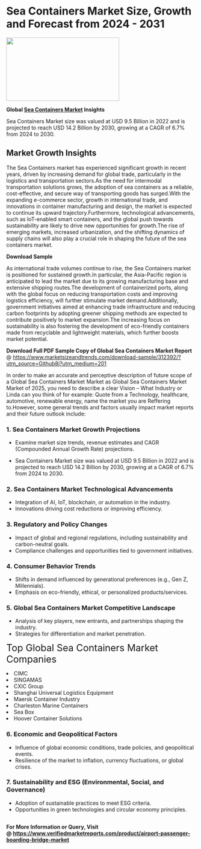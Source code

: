 <H1>Sea Containers Market Size, Growth and Forecast from 2024 - 2031</H1><img class="aligncenter size-medium wp-image-584254" src="https://thirdeyenews.in/wp-content/uploads/2024/09/Global-Market-Research-300x168.jpeg" alt="" width="300" height="168" /><p><strong>Global&nbsp;<a href="https://www.marketsizeandtrends.com/download-sample/312392/?utm_source=Github8j?utm_medium=201">Sea Containers Market</a> Insights</strong></p><p>Sea Containers Market size was valued at USD 9.5 Billion in 2022 and is projected to reach USD 14.2 Billion by 2030, growing at a CAGR of 6.7% from 2024 to 2030.</p><p><h2>Market Growth Insights</h2> <p>The Sea Containers market has experienced significant growth in recent years, driven by increasing demand for global trade, particularly in the logistics and transportation sectors.As the need for intermodal transportation solutions grows, the adoption of sea containers as a reliable, cost-effective, and secure way of transporting goods has surged.With the expanding e-commerce sector, growth in international trade, and innovations in container manufacturing and design, the market is expected to continue its upward trajectory.Furthermore, technological advancements, such as IoT-enabled smart containers, and the global push towards sustainability are likely to drive new opportunities for growth.The rise of emerging markets, increased urbanization, and the shifting dynamics of supply chains will also play a crucial role in shaping the future of the sea containers market.</p> <p><strong>Download Sample</strong></p> <p>As international trade volumes continue to rise, the Sea Containers market is positioned for sustained growth.In particular, the Asia-Pacific region is anticipated to lead the market due to its growing manufacturing base and extensive shipping routes.The development of containerized ports, along with the global focus on reducing transportation costs and improving logistics efficiency, will further stimulate market demand.Additionally, government initiatives aimed at enhancing trade infrastructure and reducing carbon footprints by adopting greener shipping methods are expected to contribute positively to market expansion.The increasing focus on sustainability is also fostering the development of eco-friendly containers made from recyclable and lightweight materials, which further boosts market potential.</p> <p><span class=""><strong>Download Full PDF Sample Copy of Global Sea Containers Market Report</strong> @ <a href="https://www.marketsizeandtrends.com/download-sample/312392/?utm_source=Github8j?utm_medium=201" target="_blank">https://www.marketsizeandtrends.com/download-sample/312392/?utm_source=Github8j?utm_medium=201</a></span></p><p>In order to make an accurate and perceptive description of future scope of a Global&nbsp;Sea Containers Market Market as Global&nbsp;Sea Containers Market Market of 2025, you need to describe a clear Vision &ndash; What Industry or Linda can you think of for example: Quote from a Technology, healthcare, automotive, renewable energy, name the market you are Reffering to.However, some general trends and factors usually impact market reports and their future outlook include:</p><h3>1.&nbsp;<strong>Sea Containers Market Growth Projections</strong></h3><ul><li>Examine market size trends, revenue estimates and CAGR (Compounded Annual Growth Rate) projections.</li><li><p>Sea Containers Market size was valued at USD 9.5 Billion in 2022 and is projected to reach USD 14.2 Billion by 2030, growing at a CAGR of 6.7% from 2024 to 2030.</p></li></ul><h3>2.&nbsp;<strong>Sea Containers Market Technological Advancements</strong></h3><ul><li>Integration of AI, IoT, blockchain, or automation in the industry.</li><li>Innovations driving cost reductions or improving efficiency.</li></ul><h3>3.&nbsp;<strong>Regulatory and Policy Changes</strong></h3><ul><li>Impact of global and regional regulations, including sustainability and carbon-neutral goals.</li><li>Compliance challenges and opportunities tied to government initiatives.</li></ul><h3>4.&nbsp;<strong>Consumer Behavior Trends</strong></h3><ul><li>Shifts in demand influenced by generational preferences (e.g., Gen Z, Millennials).</li><li>Emphasis on eco-friendly, ethical, or personalized products/services.</li></ul><h3>5.&nbsp;<strong>Global Sea Containers Market Competitive Landscape</strong></h3><ul><li>Analysis of key players, new entrants, and partnerships shaping the industry.</li><li>Strategies for differentiation and market penetration.</li></ul><p data-pm-slice="1 1 []"><span style="color: inherit; font-family: inherit; font-size: 25px;">Top Global Sea Containers Market Companies</span></p><div class="" data-test-id=""><p><li>CIMC</li><li> SINGAMAS</li><li> CXIC Group</li><li> Shanghai Universal Logistics Equipment</li><li> Maersk Container Industry</li><li> Charleston Marine Containers</li><li> Sea Box</li><li> Hoover Container Solutions</li></p></div><h3>6.&nbsp;<strong>Economic and Geopolitical Factors</strong></h3><ul><li>Influence of global economic conditions, trade policies, and geopolitical events.</li><li>Resilience of the market to inflation, currency fluctuations, or global crises.</li></ul><h3>7.&nbsp;<strong>Sustainability and ESG (Environmental, Social, and Governance)</strong></h3><ul><li>Adoption of sustainable practices to meet ESG criteria.</li><li>Opportunities in green technologies and circular economy principles.</li></ul><h2><strong style="font-size: 14px;">For More Information or Query, Visit @&nbsp;</strong><a style="background-color: #ffffff; font-size: 14px;" href="https://www.marketsizeandtrends.com/report/sea-containers-market/" target="_blank">https://www.verifiedmarketreports.com/product/airport-passenger-boarding-bridge-market</a></h2>